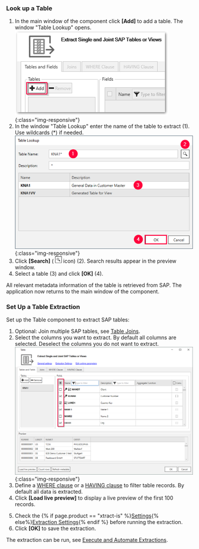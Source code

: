 

### Look up a Table
1. In the main window of the component click **[Add]** to add a table. The window "Table Lookup" opens.<br>
![table_main-window_add](/img/content/table/table_main-window_add.png){:class="img-responsive"}
2. In the window "Table Lookup" enter the name of the table to extract (1). Use wildcards (*) if needed.<br>
![Look-Up-Table](/img/content/table/table_look-up.png){:class="img-responsive"}
3. Click **[Search]** ( ![magnifying-glass](/img/content/icons/magnifying-glass.png) icon) (2).
Search results appear in the preview window.
4. Select a table (3) and click **[OK]** (4). <br>

All relevant metadata information of the table is retrieved from SAP.
The application now returns to the main window of the component.

<!---
All relevant metadata information of the table retrieved from SAP are displayed in the subsection **Fields**.  
![Table-Form](/img/content/table/table_fields_filter.png){:class="img-responsive"}

| Number | Element / Description | 
|:------------|:----- |
| 1 | Field selection, filtering   |  
| 2  |   Filter fields  |  
| 3  |  Conversion Routine - Conversion routines stored in the Data Dictionary for the respective fields of the table. |   
| 4 | Preview window, result of the conversion    |
-->

### Set Up a Table Extraction

Set up the Table component to extract SAP tables:

1. Optional: Join multiple SAP tables, see [Table Joins](./table-joins).
2. Select the columns you want to extract. By default all columns are selected. Deselect the columns you do not want to extract.<br>
![Table-Form](/img/content/table/table_fields_filter2.png){:class="img-responsive"}
3. Define a [WHERE clause](./where-clause) or a [HAVING clause](./having-clause) to filter table records. By default all data is extracted.
4. Click **[Load live preview]** to display a live preview of the first 100 records. 
<!--- {% if page.product == "xtract-universal" or page.product == "board-connector" %}5. Check the [General Settings](./general-settings). The *General Settings* include keywords, definition of primary keys, column level encryption and access restrictions.{% endif %}-->
5. Check the {% if page.product == "xtract-is" %}[Settings](./extraction-settings){% else%}[Extraction Settings](./extraction-settings){% endif %} before running the extraction.
6. Click **[OK]** to save the extraction.

The extraction can be run, see [Execute and Automate Extractions](../execute-and-automate-extractions).